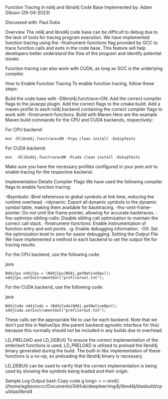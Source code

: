 Function Tracing in nd4j and libnd4j Code Base
Implemented by: Adam Gibson (26-04-2023)

Discussed with: Paul Dubs

Overview
The nd4j and libnd4j code base can be difficult to debug due to the lack of tools for tracing program execution.
We have implemented function tracing using the -finstrument-functions flag provided by GCC to trace 
function calls and exits in the code base. 
This feature will help developers better understand the flow of the program and identify potential issues.

Function tracing can also work with CUDA, as long as GCC is the underlying compiler.

How to Enable Function Tracing
To enable function tracing, follow these steps:

Build the code base with -Dlibnd4j.functrace=ON.
Add the correct compiler flags to the javacpp plugin.
Add the correct flags to the cmake build.
Add a maven profile to each nd4j backend containing the correct compiler flags to work with -finstrument-functions.
Build with Maven
Here are the example Maven build commands for the CPU and CUDA backends, respectively:

For CPU backend:

```
mvn -Dlibnd4j.functrace=ON -Pcpu clean install -DskipTests
```
For CUDA backend:

```
mvn  -Dlibnd4j.functrace=ON -Pcuda clean install -DskipTests
```
Make sure you have the necessary profiles configured in your pom.xml to enable tracing for the respective backend.

Implementation Details
Compiler Flags
We have used the following compiler flags to enable function tracing:

-Bsymbolic: Bind references to global symbols at link time, reducing the runtime overhead.
-rdynamic: Export all dynamic symbols to the dynamic symbol table, making them available for backtracing.
-fno-omit-frame-pointer: Do not omit the frame pointer, allowing for accurate backtraces.
-fno-optimize-sibling-calls: Disable sibling call optimization to maintain the correct call stack.
-finstrument-functions: Enable instrumentation of function entry and exit points.
-g: Enable debugging information.
-O0: Set the optimization level to zero for easier debugging.
Setting the Output File
We have implemented a method in each backend to set the output file for tracing results.

For the CPU backend, use the following code:

java
```Copy code
Nd4jCpu nd4jCpu = (Nd4jCpu)Nd4j.getNativeOps();
nd4jCpu.setInstrumentOut("profilerout.txt");
```


For the CUDA backend, use the following code:

java
```
Nd4jCuda nd4jCuda = (Nd4jCuda)Nd4j.getNativeOps();
nd4jCuda.setInstrumentOut("profilerout.txt");
```
These calls set the appropriate file to use for each backend. Note that we don't put this in NativeOps (the parent backend agnostic interface for this) because this normally should not be included in any builds due to overhead.

LD_PRELOAD and LD_DEBUG
To ensure the correct implementation of the enter/exit functions is used, LD_PRELOAD is utilized to preload the libnd4j binary generated during the build. The built-in libc implementation of these functions is a no-op, so preloading the libnd4j binary is necessary.

LD_DEBUG can be used to verify that the correct implementation is being used by showing the symbols being loaded and their origin.

Sample Log Output
bash
Copy code
g long> > >::end() (/home/agibsonccc/Documents/GitHub/deeplearning4j/libnd4j/blasbuild/cpu/blas/libnd4